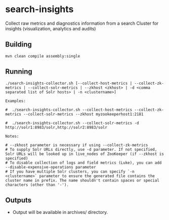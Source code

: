# search-insights
Collect raw metrics and diagnostics information from a search Cluster for insights (visualization, analytics and audits)

Building
--------

    mvn clean compile assembly:single


Running
-------

    ./search-insights-collector.sh [--collect-host-metrics | --collect-zk-metrics | --collect-solr-metrics | --zkhost <zkhost> | -d <comma separated list of Solr hosts> | -n <clustername>]

    Examples:
    
    #  ./search-insights-collector.sh --collect-host-metrics --collect-zk-metrics --collect-solr-metrics --zkhost myzookeeperhost1:2181

    #  ./search-insights-collector.sh --collect-solr-metrics -d http://solr1:8983/solr,http://solr2:8983/solr

    Notes:
    
    # --zkhost parameter is necessary if using --collect-zk-metrics
    # To supply Solr URLs directly, use -d parameter. If not specified, Solr URLs will be looked up in live_nodes of ZooKeeper (if --zkhost is specified)
    # To disable collection of logs and field metrics (Luke), you can add --disable-expensive-operations parameter
    # If you have multiple Solr clusters, you can specify `-n <clustername>` parameter to ensure the generated file contains the cluster name in prefix. The name shouldn't contain spaces or special characters (other than '-').

Outputs
-------

* Output will be available in archives/ directory.
